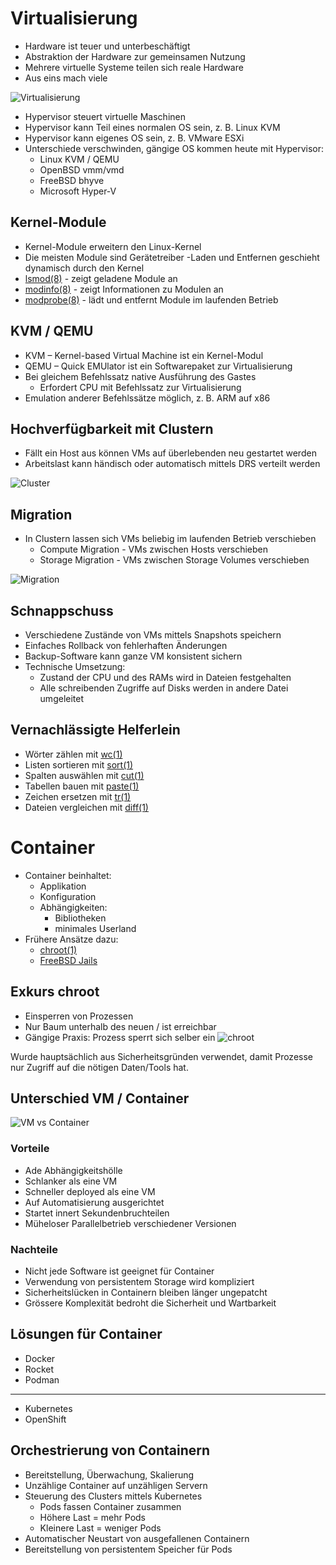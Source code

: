 # Virtualisierung 

- Hardware ist teuer und unterbeschäftigt
- Abstraktion der Hardware zur gemeinsamen Nutzung
- Mehrere virtuelle Systeme teilen sich reale Hardware
- Aus eins mach viele

![Virtualisierung](media/virtualisierung.png)


- Hypervisor steuert virtuelle Maschinen
- Hypervisor kann Teil eines normalen OS sein, z. B. Linux KVM
- Hypervisor kann eigenes OS sein, z. B. VMware ESXi
- Unterschiede verschwinden, gängige OS kommen heute mit Hypervisor:
    - Linux KVM / QEMU
    - OpenBSD vmm/vmd
    - FreeBSD bhyve
    - Microsoft Hyper-V

## Kernel-Module
- Kernel-Module erweitern den Linux-Kernel
- Die meisten Module sind Gerätetreiber
-Laden und Entfernen geschieht dynamisch durch den Kernel
- [lsmod(8)](https://www.man7.org/linux/man-pages/man8/lsmod.8.html) - zeigt geladene Module an
- [modinfo(8)](https://man7.org/linux/man-pages/man8/modinfo.8.html) - zeigt Informationen zu Modulen an
- [modprobe(8)](https://man7.org/linux/man-pages/man8/modprobe.8.html) - lädt und entfernt Module im laufenden Betrieb

## KVM / QEMU
- KVM – Kernel-based Virtual Machine ist ein Kernel-Modul
- QEMU – Quick EMUlator ist ein Softwarepaket zur Virtualisierung
- Bei gleichem Befehlssatz native Ausführung des Gastes
    - Erfordert CPU mit Befehlssatz zur Virtualisierung
- Emulation anderer Befehlssätze möglich, z. B. ARM auf x86

## Hochverfügbarkeit mit Clustern
- Fällt ein Host aus können VMs auf überlebenden neu gestartet werden
- Arbeitslast kann händisch oder automatisch mittels DRS verteilt werden

![Cluster](media/Cluster.png)

## Migration
- In Clustern lassen sich VMs beliebig im laufenden Betrieb verschieben
    - Compute Migration - VMs zwischen Hosts verschieben
    - Storage Migration - VMs zwischen Storage Volumes verschieben

![Migration](media/Migration.png)

## Schnappschuss
- Verschiedene Zustände von VMs mittels Snapshots speichern
- Einfaches Rollback von fehlerhaften Änderungen
- Backup-Software kann ganze VM konsistent sichern
- Technische Umsetzung:
    - Zustand der CPU und des RAMs wird in Dateien festgehalten
    - Alle schreibenden Zugriffe auf Disks werden in andere Datei umgeleitet

## Vernachlässigte Helferlein
- Wörter zählen mit [wc(1)](https://www.man7.org/linux/man-pages/man1/wc.1.html)
- Listen sortieren mit [sort(1)](https://man7.org/linux/man-pages/man1/sort.1.html)
- Spalten auswählen mit [cut(1)](https://man7.org/linux/man-pages/man1/cut.1.html)
- Tabellen bauen mit [paste(1)](https://man7.org/linux/man-pages/man1/paste.1.html)
- Zeichen ersetzen mit [tr(1)](https://man7.org/linux/man-pages/man1/tr.1.html)
- Dateien vergleichen mit [diff(1)](https://www.man7.org/linux/man-pages/man1/diff.1.html)

# Container
- Container beinhaltet:
    - Applikation
    - Konfiguration
    - Abhängigkeiten:
        - Bibliotheken
        - minimales Userland
- Frühere Ansätze dazu:
    - [chroot(1)](https://www.man7.org/linux/man-pages/man1/chroot.1.html)
    - [FreeBSD Jails](https://docs.freebsd.org/en/books/handbook/jails/)

## Exkurs chroot
- Einsperren von Prozessen
- Nur Baum unterhalb des neuen / ist erreichbar
- Gängige Praxis: Prozess sperrt sich selber ein
![chroot](media/chroot.png)

Wurde hauptsächlich aus Sicherheitsgründen verwendet, damit Prozesse nur Zugriff auf die nötigen Daten/Tools hat.

## Unterschied VM / Container

![VM vs Container](media/vm_vs_container.png)

### Vorteile
- Ade Abhängigkeitshölle
- Schlanker als eine VM
- Schneller deployed als eine VM
- Auf Automatisierung ausgerichtet
- Startet innert Sekundenbruchteilen
- Müheloser Parallelbetrieb verschiedener Versionen

### Nachteile
- Nicht jede Software ist geeignet für Container
- Verwendung von persistentem Storage wird kompliziert
- Sicherheitslücken in Containern bleiben länger ungepatcht
- Grössere Komplexität bedroht die Sicherheit und Wartbarkeit

## Lösungen für Container
- Docker
- Rocket
- Podman 
---
- Kubernetes
- OpenShift

## Orchestrierung von Containern
- Bereitstellung, Überwachung, Skalierung
- Unzählige Container auf unzähligen Servern
- Steuerung des Clusters mittels Kubernetes
    - Pods fassen Container zusammen
    - Höhere Last = mehr Pods
    - Kleinere Last = weniger Pods
- Automatischer Neustart von ausgefallenen Containern
- Bereitstellung von persistentem Speicher für Pods